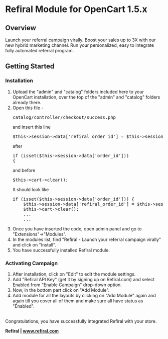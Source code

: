 <h1>Refiral Module for OpenCart 1.5.x</h1>

<h2>Overview</h2>
Launch your referral campaign virally.
Boost your sales up to 3X with our new hybrid marketing channel. Run your personalized, easy to integrate fully automated referral program.


<h2>Getting Started</h2>
<h3>Installation</h3>
<ol>
<li>Upload the "admin" and "catalog" folders included here to your OpenCart installation, over the top of the "admin" and "catalog" folders already there.</li>
<li>Open this file - <pre>catalog/controller/checkout/success.php</pre> 
and insert this line  <pre>$this->session->data['refiral_order_id'] = $this->session->data['order_id'];</pre>

after <pre>if (isset($this->session->data['order_id'])) {</pre>

and before <pre>$this->cart->clear();</pre>
It should look like 
<pre>
if (isset($this->session->data['order_id'])) {
    $this->session->data['refiral_order_id'] = $this->session->data['order_id'];
	$this->cart->clear();
    ...
    ...
</pre>
</li>

<li>Once you have inserted the code, open admin panel and go to "Extensions"->"Modules".</li>
<li>In the modules list, find "Refiral - Launch your referral campaign virally" and click on "Install".</li>
<li>You have successfully installed Refiral module.</li>
</ol>

<h3>Activating Campaign</h3>
<ol>
<li>After installation, click on "Edit" to edit the module settings.</li>

<li>Add "Refiral API Key" (get it by signing up on Refiral.com) and select Enabled from "Enable Campaign" drop-down option.</li>

<li>Now, in the bottom part click on "Add Module".</li>

<li>Add module for all the layouts by clicking on "Add Module" again and again till you cover all of them and make sure all have status as "Enabled".</li>
</ol>
<br/>
Congratulations, you have successfully integrated Refiral with your store.

<strong>Refiral | <a href="http://www.refiral.com" target="_blank">www.refiral.com</a></strong>
